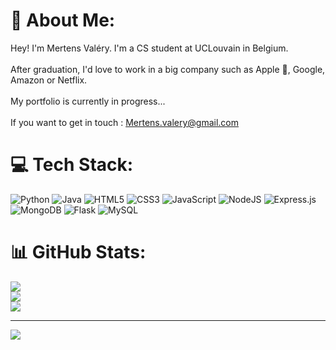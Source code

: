 # 💫 About Me:
Hey! I'm Mertens Valéry. I'm a CS student at UCLouvain in Belgium.<br><br>After graduation, I'd love to work in a big company such as Apple , Google, Amazon or Netflix.<br><br>My portfolio is currently in progress...<br><br>If you want to get in touch : Mertens.valery@gmail.com<br>


# 💻 Tech Stack:
![Python](https://img.shields.io/badge/python-3670A0?style=for-the-badge&logo=python&logoColor=ffdd54) ![Java](https://img.shields.io/badge/java-%23ED8B00.svg?style=for-the-badge&logo=openjdk&logoColor=white) ![HTML5](https://img.shields.io/badge/html5-%23E34F26.svg?style=for-the-badge&logo=html5&logoColor=white) ![CSS3](https://img.shields.io/badge/css3-%231572B6.svg?style=for-the-badge&logo=css3&logoColor=white)  ![JavaScript](https://img.shields.io/badge/javascript-%23323330.svg?style=for-the-badge&logo=javascript&logoColor=%23F7DF1E) ![NodeJS](https://img.shields.io/badge/node.js-6DA55F?style=for-the-badge&logo=node.js&logoColor=white) ![Express.js](https://img.shields.io/badge/express.js-%23404d59.svg?style=for-the-badge&logo=express&logoColor=%2361DAFB) ![MongoDB](https://img.shields.io/badge/MongoDB-%234ea94b.svg?style=for-the-badge&logo=mongodb&logoColor=white) ![Flask](https://img.shields.io/badge/flask-%23000.svg?style=for-the-badge&logo=flask&logoColor=white) ![MySQL](https://img.shields.io/badge/mysql-%2300000f.svg?style=for-the-badge&logo=mysql&logoColor=white)
# 📊 GitHub Stats:
![](https://github-readme-stats.vercel.app/api?username=Frivox1&theme=tokyonight&hide_border=true&include_all_commits=true&count_private=false)<br/>
![](https://github-readme-streak-stats.herokuapp.com/?user=Frivox1&theme=tokyonight&hide_border=true)<br/>
![](https://github-readme-stats.vercel.app/api/top-langs/?username=Frivox1&theme=tokyonight&hide_border=true&include_all_commits=true&count_private=false&layout=compact)

---
[![](https://visitcount.itsvg.in/api?id=Frivox1&icon=0&color=0)](https://visitcount.itsvg.in)
